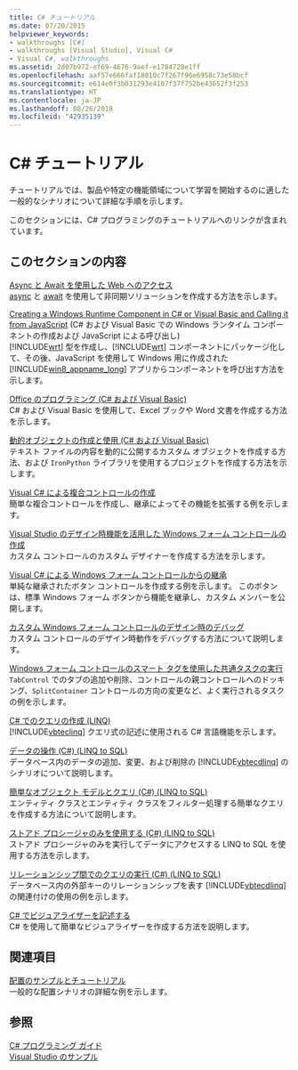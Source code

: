 ```yaml
---
title: C# チュートリアル
ms.date: 07/20/2015
helpviewer_keywords:
- walkthroughs [C#]
- walkthroughs [Visual Studio], Visual C#
- Visual C#, walkthroughs
ms.assetid: 2d07b972-ef69-4676-9aef-e1784728e1ff
ms.openlocfilehash: aaf57e666faf18010c7f267f96e6958c73e58bcf
ms.sourcegitcommit: e614e0f3b031293e4107f37f752be43652f3f253
ms.translationtype: HT
ms.contentlocale: ja-JP
ms.lasthandoff: 08/26/2018
ms.locfileid: "42935139"
---
```

# <a name="c-walkthroughs"></a>C# チュートリアル
チュートリアルでは、製品や特定の機能領域について学習を開始するのに適した一般的なシナリオについて詳細な手順を示します。  
  
 このセクションには、C# プログラミングのチュートリアルへのリンクが含まれています。  
  
## <a name="in-this-section"></a>このセクションの内容  

 [Async と Await を使用した Web へのアクセス](./programming-guide/concepts/async/walkthrough-accessing-the-web-by-using-async-and-await.md)  
 [async](../csharp/language-reference/keywords/async.md) と [await](../csharp/language-reference/keywords/await.md) を使用して非同期ソリューションを作成する方法を示します。  
  
 [Creating a Windows Runtime Component in C# or Visual Basic and Calling it from JavaScript](https://msdn.microsoft.com/library/windows/apps/hh779077.aspx) (C# および Visual Basic での Windows ランタイム コンポーネントの作成および JavaScript による呼び出し)  
 [!INCLUDE[wrt](~/includes/wrt-md.md)] 型を作成し、[!INCLUDE[wrt](~/includes/wrt-md.md)] コンポーネントにパッケージ化して、その後、JavaScript を使用して Windows 用に作成された [!INCLUDE[win8_appname_long](~/includes/win8-appname-long-md.md)] アプリからコンポーネントを呼び出す方法を示します。  
  
 [Office のプログラミング (C# および Visual Basic)](../csharp/programming-guide/interop/walkthrough-office-programming.md)  
 C# および Visual Basic を使用して、Excel ブックや Word 文書を作成する方法を示します。  
  
 [動的オブジェクトの作成と使用 (C# および Visual Basic)](../csharp/programming-guide/types/walkthrough-creating-and-using-dynamic-objects.md)  
 テキスト ファイルの内容を動的に公開するカスタム オブジェクトを作成する方法、および `IronPython` ライブラリを使用するプロジェクトを作成する方法を示します。  
   
 [Visual C# による複合コントロールの作成](../../docs/framework/winforms/controls/walkthrough-authoring-a-composite-control-with-visual-csharp.md)  
 簡単な複合コントロールを作成し、継承によってその機能を拡張する例を示します。  
  
 [Visual Studio のデザイン時機能を活用した Windows フォーム コントロールの作成](../../docs/framework/winforms/controls/creating-a-wf-control-design-time-features.md)  
 カスタム コントロールのカスタム デザイナーを作成する方法を示します。  
  
 [Visual C# による Windows フォーム コントロールからの継承](../../docs/framework/winforms/controls/walkthrough-inheriting-from-a-windows-forms-control-with-visual-csharp.md)  
 単純な継承されたボタン コントロールを作成する例を示します。 このボタンは、標準 Windows フォーム ボタンから機能を継承し、カスタム メンバーを公開します。  
  
 [カスタム Windows フォーム コントロールのデザイン時のデバッグ](../../docs/framework/winforms/controls/walkthrough-debugging-custom-windows-forms-controls-at-design-time.md)  
 カスタム コントロールのデザイン時動作をデバッグする方法について説明します。

 [Windows フォーム コントロールのスマート タグを使用した共通タスクの実行](../../docs/framework/winforms/controls/performing-common-tasks-using-smart-tags-on-wf-controls.md)  
 `TabControl` でのタブの追加や削除、コントロールの親コントロールへのドッキング、`SplitContainer` コントロールの方向の変更など、よく実行されるタスクの例を示します。  
  
 [C# でのクエリの作成 (LINQ)](../csharp/programming-guide/concepts/linq/walkthrough-writing-queries-linq.md)  
 [!INCLUDE[vbteclinq](~/includes/vbteclinq-md.md)] クエリ式の記述に使用される C# 言語機能を示します。  
  
 [データの操作 (C#) (LINQ to SQL)](https://msdn.microsoft.com/library/bb386927.aspx)  
 データベース内のデータの追加、変更、および削除の [!INCLUDE[vbtecdlinq](~/includes/vbtecdlinq-md.md)] のシナリオについて説明します。  
  
 [簡単なオブジェクト モデルとクエリ (C#) (LINQ to SQL)](https://msdn.microsoft.com/library/bb386940.aspx)  
 エンティティ クラスとエンティティ クラスをフィルター処理する簡単なクエリを作成する方法について説明します。  
  
 [ストアド プロシージャのみを使用する (C#) (LINQ to SQL)](https://msdn.microsoft.com/library/bb399407.aspx)  
 ストアド プロシージャのみを実行してデータにアクセスする LINQ to SQL を使用する方法を示します。  
  
 [リレーションシップ間でのクエリの実行 (C#) (LINQ to SQL)](https://msdn.microsoft.com/library/bb386951.aspx)  
 データベース内の外部キーのリレーションシップを表す [!INCLUDE[vbtecdlinq](~/includes/vbtecdlinq-md.md)] の関連付けの使用の例を示します。  

 [C# でビジュアライザーを記述する](/visualstudio/debugger/walkthrough-writing-a-visualizer-in-csharp)  
 C# を使用して簡単なビジュアライザーを作成する方法を説明します。  
  
## <a name="related-sections"></a>関連項目  
 [配置のサンプルとチュートリアル](/visualstudio/deployment/clickonce-deployment-samples-and-walkthroughs)  
 一般的な配置シナリオの詳細な例を示します。  
  
## <a name="see-also"></a>参照  
 [C# プログラミング ガイド](../csharp/programming-guide/index.md)  
 [Visual Studio のサンプル](/visualstudio/ide/visual-studio-samples)
